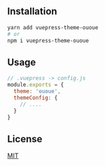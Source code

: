 ## Installation

``` sh 
yarn add vuepress-theme-ououe
# or
npm i vuepress-theme-ououe
```

## Usage

``` js
// .vuepress -> config.js
module.exports = {
  theme: 'ououe',
  themeConfig: {
    // ....
  }
}
```

## License

[MIT](http://opensource.org/licenses/MIT)

